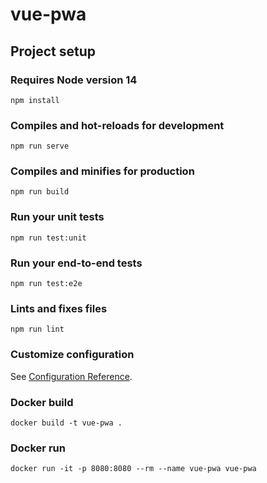 # vue-pwa

## Project setup
### Requires Node version 14
```
npm install
```

### Compiles and hot-reloads for development
```
npm run serve
```

### Compiles and minifies for production
```
npm run build
```

### Run your unit tests
```
npm run test:unit
```

### Run your end-to-end tests
```
npm run test:e2e
```

### Lints and fixes files
```
npm run lint
```

### Customize configuration
See [Configuration Reference](https://cli.vuejs.org/config/).

### Docker build
```
docker build -t vue-pwa .
```

### Docker run
```
docker run -it -p 8080:8080 --rm --name vue-pwa vue-pwa
```
